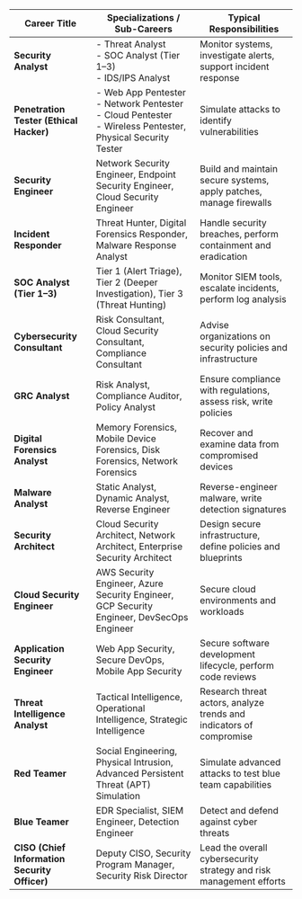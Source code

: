
| **Career Title**                              | **Specializations / Sub-Careers**                                                                                 | **Typical Responsibilities**                                        |
| --------------------------------------------- | ----------------------------------------------------------------------------------------------------------------- | ------------------------------------------------------------------- |
| **Security Analyst**                          | - Threat Analyst<br>- SOC Analyst (Tier 1–3)<br>- IDS/IPS Analyst                                                 | Monitor systems, investigate alerts, support incident response      |
| **Penetration Tester (Ethical Hacker)**       | - Web App Pentester<br>- Network Pentester<br>- Cloud Pentester<br>- Wireless Pentester, Physical Security Tester | Simulate attacks to identify vulnerabilities                        |
| **Security Engineer**                         | Network Security Engineer, Endpoint Security Engineer, Cloud Security Engineer                                    | Build and maintain secure systems, apply patches, manage firewalls  |
| **Incident Responder**                        | Threat Hunter, Digital Forensics Responder, Malware Response Analyst                                              | Handle security breaches, perform containment and eradication       |
| **SOC Analyst (Tier 1–3)**                    | Tier 1 (Alert Triage), Tier 2 (Deeper Investigation), Tier 3 (Threat Hunting)                                     | Monitor SIEM tools, escalate incidents, perform log analysis        |
| **Cybersecurity Consultant**                  | Risk Consultant, Cloud Security Consultant, Compliance Consultant                                                 | Advise organizations on security policies and infrastructure        |
| **GRC Analyst**                               | Risk Analyst, Compliance Auditor, Policy Analyst                                                                  | Ensure compliance with regulations, assess risk, write policies     |
| **Digital Forensics Analyst**                 | Memory Forensics, Mobile Device Forensics, Disk Forensics, Network Forensics                                      | Recover and examine data from compromised devices                   |
| **Malware Analyst**                           | Static Analyst, Dynamic Analyst, Reverse Engineer                                                                 | Reverse-engineer malware, write detection signatures                |
| **Security Architect**                        | Cloud Security Architect, Network Architect, Enterprise Security Architect                                        | Design secure infrastructure, define policies and blueprints        |
| **Cloud Security Engineer**                   | AWS Security Engineer, Azure Security Engineer, GCP Security Engineer, DevSecOps Engineer                         | Secure cloud environments and workloads                             |
| **Application Security Engineer**             | Web App Security, Secure DevOps, Mobile App Security                                                              | Secure software development lifecycle, perform code reviews         |
| **Threat Intelligence Analyst**               | Tactical Intelligence, Operational Intelligence, Strategic Intelligence                                           | Research threat actors, analyze trends and indicators of compromise |
| **Red Teamer**                                | Social Engineering, Physical Intrusion, Advanced Persistent Threat (APT) Simulation                               | Simulate advanced attacks to test blue team capabilities            |
| **Blue Teamer**                               | EDR Specialist, SIEM Engineer, Detection Engineer                                                                 | Detect and defend against cyber threats                             |
| **CISO (Chief Information Security Officer)** | Deputy CISO, Security Program Manager, Security Risk Director                                                     | Lead the overall cybersecurity strategy and risk management efforts |

